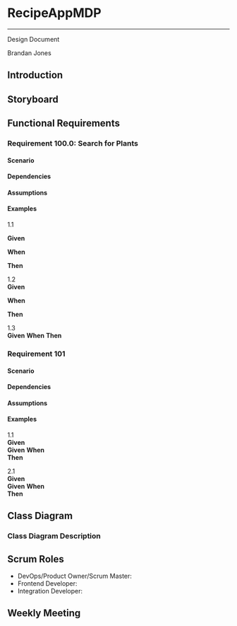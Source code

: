 # RecipeAppMDP

---

Design Document  

Brandan Jones  

## Introduction 


## Storyboard


## Functional Requirements

### Requirement 100.0: Search for Plants

#### Scenario

#### Dependencies

#### Assumptions

#### Examples
1.1  

**Given** 

**When** 

**Then** 


1.2  
**Given** 

**When** 

**Then** 

1.3  
**Given** 
**When** 
**Then** 


### Requirement 101

#### Scenario


#### Dependencies


#### Assumptions  


#### Examples  

1.1  
**Given**   
**Given** 
**When**  
**Then**  

2.1  
**Given**   
**Given** 
**When**  
**Then**  

## Class Diagram

### Class Diagram Description

## Scrum Roles

- DevOps/Product Owner/Scrum Master: 
- Frontend Developer:   
- Integration Developer:   

## Weekly Meeting

